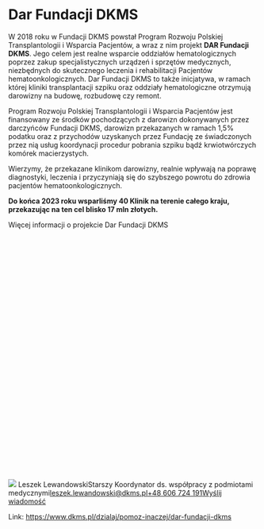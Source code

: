 # Dar Fundacji DKMS

W 2018 roku w Fundacji DKMS powstał Program Rozwoju Polskiej Transplantologii i Wsparcia Pacjentów, a wraz z nim projekt **DAR Fundacji DKMS**. Jego celem jest realne wsparcie oddziałów hematologicznych poprzez zakup specjalistycznych urządzeń i sprzętów medycznych, niezbędnych do skutecznego leczenia i rehabilitacji Pacjentów hematoonkologicznych. Dar Fundacji DKMS to także inicjatywa, w ramach której kliniki transplantacji szpiku oraz oddziały hematologiczne otrzymują darowizny na budowę, rozbudowę czy remont.


Program Rozwoju Polskiej Transplantologii i Wsparcia Pacjentów jest finansowany ze środków pochodzących z darowizn dokonywanych przez darczyńców Fundacji DKMS, darowizn przekazanych w ramach 1,5% podatku oraz z przychodów uzyskanych przez Fundację ze świadczonych przez nią usług koordynacji procedur pobrania szpiku bądź krwiotwórczych komórek macierzystych.


Wierzymy, że przekazane klinikom darowizny, realnie wpływają na poprawę diagnostyki, leczenia i przyczyniają się do szybszego powrotu do zdrowia pacjentów hematoonkologicznych.


**Do końca 2023 roku wsparliśmy 40 Klinik na terenie całego kraju, przekazując na ten cel blisko 17 mln złotych.**


Więcej informacji o projekcie Dar Fundacji DKMS![](data:image/svg+xml;charset=utf-8,%3Csvg%20height='900'%20width='900'%20xmlns='http://www.w3.org/2000/svg'%20version='1.1'%3E%3C/svg%3E)![]()![](https://assets-eu-01.kc-usercontent.com:443/bed48093-082e-0109-4b5f-7bdadab5eedd/212edf3a-28b7-471f-a096-1c7a7ee08c79/Leszek%20Lewandowski.jpg?w=300&h=300&auto=format&lossless=true&fit=cover) Leszek LewandowskiStarszy Koordynator ds. współpracy z podmiotami medycznymi[leszek.lewandowski@dkms.pl](mailto:leszek.lewandowski@dkms.pl " Leszek Lewandowski")[\+48 606 724 191](tel:+48%20606%20724%20191 " Leszek Lewandowski")[Wyślij wiadomość](mailto:leszek.lewandowski@dkms.pl)

Link: https://www.dkms.pl/dzialaj/pomoz-inaczej/dar-fundacji-dkms
